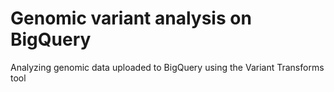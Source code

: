# Genomic variant analysis on BigQuery
Analyzing genomic data uploaded to BigQuery using the Variant Transforms tool
